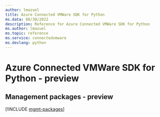 ```yaml
---
author: lmazuel
title: Azure Connected VMWare SDK for Python
ms.data: 08/30/2022
description: Reference for Azure Connected VMWare SDK for Python
ms.author: lmazuel
ms.topic: reference
ms.service: connectedvmware
ms.devlang: python
---
```

# Azure Connected VMWare SDK for Python - preview

## Management packages - preview
[!INCLUDE [mgmt-packages](connected-vmware-mgmt-index.md)]